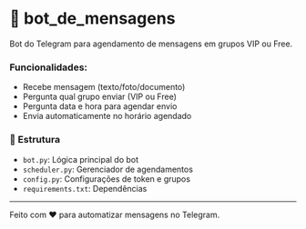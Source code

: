 # 🤖 bot_de_mensagens

Bot do Telegram para agendamento de mensagens em grupos VIP ou Free.

### Funcionalidades:
- Recebe mensagem (texto/foto/documento)
- Pergunta qual grupo enviar (VIP ou Free)
- Pergunta data e hora para agendar envio
- Envia automaticamente no horário agendado

### 📁 Estrutura
- `bot.py`: Lógica principal do bot
- `scheduler.py`: Gerenciador de agendamentos
- `config.py`: Configurações de token e grupos
- `requirements.txt`: Dependências

---

Feito com ❤️ para automatizar mensagens no Telegram.
